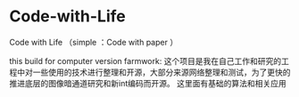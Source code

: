 # Code-with-Life
Code with Life   （simple ：Code with paper ）
 
 this build for computer version farmwork:
      这个项目是我在自己工作和研究的工程中对一些使用的技术进行整理和开源，大部分来源网络整理和测试，为了更快的推进底层的图像暗通道研究和新int编码而开源。
      这里面有基础的算法和相关应用
